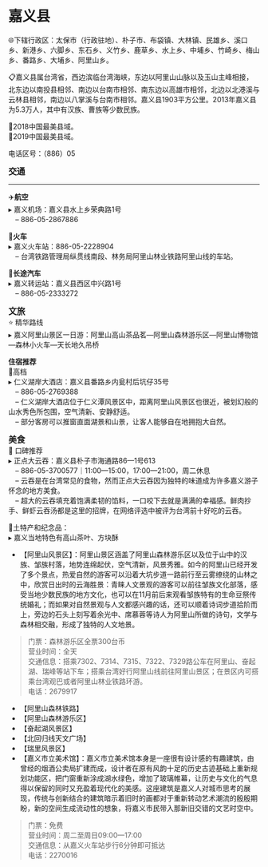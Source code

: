 # 嘉义县  
🌐下辖行政区：太保市（行政驻地）、朴子市、布袋镇、大林镇、民雄乡、溪口乡、新港乡、六脚乡、东石乡、义竹乡、鹿草乡、水上乡、中埔乡、竹崎乡、梅山乡、番路乡、大埔乡、阿里山乡。  

📋嘉义县属台湾省，西边滨临台湾海峡，东边以阿里山山脉以及玉山主峰相接，北东边以南投县相邻、南边以台南市相邻、南东边以高雄市相邻，北边以北港溪与云林县相邻，南边以八掌溪与台南市相邻。嘉义县1903平方公里。2013年嘉义县为5.3万人，其中有汉族、曹族等少数民族。  

🏅2018中国最美县域。  
🏅2019中国最美县域。  

电话区号：（886）05  

<big>**交通**</big>  
***  
✈️**航空**  
▸ 嘉义机场：嘉义县水上乡荣典路1号  
　– 886-05-2867886  

🚈**火车**  
▸ 嘉义火车站：886-05-2228904  
　– 台湾铁路管理局纵贯线南段、林务局阿里山林业铁路阿里山线的车站。  

🚌**长途汽车**  
▸ 嘉义转运站：嘉义县西区中兴路1号  
　– 886-05-2333272  

<big>**文旅**</big>  
⭐ 精华路线  
▸ 嘉义阿里山景区一日游：阿里山高山茶品茗—阿里山森林游乐区—阿里山博物馆—森林小火车—天长地久吊桥  

**住宿推荐**  
🏨高档  
▸ 仁义湖岸大酒店：嘉义县番路乡内瓮村后坑仔35号  
　– 886-05-2769388  
　– 仁义湖岸大酒店位于仁义潭风景区中，距离阿里山风景区也很近，被划幻般的山水秀色所包围，空气清新、安静舒适。  
　– 部分客房可以推窗直面湖景和山景，让客人能够自在地拥抱大自然。  

<big>**美食**</big>  
🏮 口碑推荐  
▸ 正点大云吞：嘉义县朴子市海通路86—1号613  
　– 886-05-3700577｜11:00—15:00，17:00—21:00，周二休息  
　– 云吞是在台湾常见的食物，然而正点大云吞因为独特的味道成为许多嘉义游子怀念的地方美食。  
　– 超大的云吞填充着饱满柔韧的馅料，一口咬下去就是满满的幸福感。鲜肉抄手、鲜虾云吞汤都是这里的招牌，在网络评选中被评为台湾前十好吃的云吞。  

🧊土特产和纪念品：  
▸ 嘉义当地特色有高山茶叶、方块酥  

* 【阿里山风景区】：阿里山景区涵盖了阿里山森林游乐区以及位于山中的汉族、邹族村落，地势连绵起伏，空气清新，风景秀雅。如今的阿里山已经开发了多个景点，热爱自然的游客可以沿着大坑步道一路前行至云雾缭绕的山林之中，欣赏日出时的云海胜景：青睐人文景观的游客可以前往邹族文化部落，感受当地少数民族的地方文化，也可以在11月前后来观看邹族特有的生命豆祭传统婚礼；而如果对自然景观与人文都感兴趣的话，还可以顺着诗词步道拾阶而上，旁边的石头上刻写着余光中、席慕蓉等诗人为阿里山所做的诗句，文学与森林相交融，形成了独特的人文地景。  
> 门票：森林游乐区全票300台币  
> 营业时间：全天  
> 交通信息：搭乘7302、7314、7315、7322、7329路公车在阿里山、奋起湖、瑞峰等站下车；搭乘台湾好行阿里山线前往阿里山景区；在景区内可搭乘台湾观巴或者阿里山林业铁路环游。  
> 电话：2679917  
* 【阿里山森林铁路】  
* 【阿里山森林游乐区】  
* 【奋起湖风景区】  
* 【北回归线天文广场】  
* 【瑞里风景区】  
* 【嘉义市立美术馆】：嘉义市立美术馆本身是一座很有设计感的有趣建筑，由曾经的烟酒公卖局扩建而成，设计者在原有风韵十足的历史古迹基础上重新规划功能区，把门窗重新涂成湖水绿色，增加了玻璃帷幕，让历史与文化的气息得以保留的同时又充盈着现代化的美感。这座建筑是嘉义人对城市思考的展现，传统与创新结合的建筑暗示着旧时的画都对于重新转动艺术潮流的殷殷期盼，新的空间生成流动性的想象，将嘉义市民带入那新旧交错的文艺时空中。  
> 门票：免费  
> 营业时间：周二至周日09:00—17:00  
> 交通信息：从嘉义火车站步行6分钟即可抵达  
> 电话：2270016  
